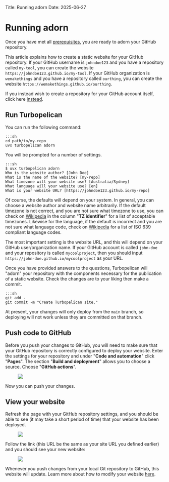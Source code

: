 Title: Running adorn
Date: 2025-06-27

# Running adorn

Once you have met all [prerequisites](/get-started/prerequisites), you are
ready to adorn your GitHub repository.

This article explains how to create a static website for your GitHub
repository. If your GitHub username is `johndoe123` and you have a repository
called `my-tool`, you can create the website
`https://johndoe123.github.io/my-tool`. If your GitHub organization is
`wemakethings` and you have a repository called `ourthing`, you can create the
website `https://wemakethings.github.io/ourthing`.

If you instead wish to create a repository for your GitHub account itself,
click here [instead](/get-started).

## Run Turbopelican

You can run the following command:

    :::sh
    cd path/to/my-repo
    uvx turbopelican adorn

You will be prompted for a number of settings.

    :::sh
    $ uvx turbopelican adorn
    Who is the website author? [John Doe] 
    What is the name of the website? [my-repo] 
    What timezone will your website use? [Australia/Sydney] 
    What language will your website use? [en]
    What is your website URL? [https://johndoe123.github.io/my-repo]

Of course, the defaults will depend on your system. In general, you can choose
a website author and website name arbitrarily. If the default timezone is not
correct, and you are not sure what timezone to use, you can check on
[Wikipedia](https://en.wikipedia.org/wiki/List_of_tz_database_time_zones#List)
in the column "**TZ identifier**" for a list of acceptable timezones. Likewise
for the language, if the default is incorrect and you are not sure what
language code, check on
[Wikipedia](https://en.wikipedia.org/wiki/List_of_ISO_639_language_codes#Table)
for a list of ISO 639 compliant language codes.

The most important setting is the website URL, and this will depend on your
GitHub user/organization name. If your GitHub account is called `john-doe` and
your repository is called `mycoolproject`, then you should input
`https://john-doe.github.io/mycoolproject` as your URL.

Once you have provided answers to the questions, Turbopelican will "adorn"
your repository with the components necessary for the publication of a static
website. Check the changes are to your liking then make a commit.

    :::sh
    git add .
    git commit -m "Create Turbopelican site."

At present, your changes will only deploy from the `main` branch, so deploying
will not work unless they are committed on that branch.

## Push code to GitHub

Before you push your changes to GitHub, you will need to make sure that your
GitHub repository is correctly configured to deploy your website. Enter the
settings for your repository and under "**Code and automation**" click
"**Pages**". The section "**Build and deployment**" allows you to choose a
source. Choose "**GitHub actions**".

<figure>
    <img src="/images/github-actions-settings.png" />
</figure>

Now you can push your changes.

## View your website

Refresh the page with your GitHub repository settings, and you should be able
to see (it may take a short period of time) that your website has been
deployed.

<figure>
    <img src="/images/site-is-live.png" />
</figure>

Follow the link (this URL be the same as your site URL you defined earlier)
and you should see your new website:

<figure>
    <img src="/images/main-page.png" />
</figure>

Whenever you push changes from your local Git repository to GitHub, this
website will update. Learn more about how to modify your website
[here](/get-started/modifying-your-website).
